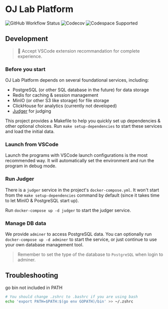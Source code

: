 # OJ Lab Platform

![GitHub Workflow Status](https://img.shields.io/github/actions/workflow/status/oj-lab/oj-lab-platform/build-and-test.yaml?logo=github&label=Tests)
![Codecov](https://img.shields.io/codecov/c/gh/oj-lab/oj-lab-platform?logo=codecov&label=Codecov)
![Codespace Supported](https://img.shields.io/badge/Codespace_Supported-000000?style=flat&logo=github)

## Development

> 🌟 Accept VSCode extension recommandation for complete experience.

### Before you start

OJ Lab Platform depends on several foundational services, including:

- PostgreSQL (or other SQL database in the future) for data storage
- Redis for caching & session management
- MinIO (or other S3 like storage) for file storage
- ClickHouse for analytics (currently not developed)
- [Judger](https://github.com/oj-lab/judger) for judging

This project provides a Makefile to help you quickly set up dependencies & other optional choices.
Run `make setup-dependencies` to start these services and load the initial data.

### Launch from VSCode

Launch the programs with VSCode launch configurations is the most recommended way.
It will automatically set the environment and run the program in debug mode.

### Run Judger

There is a `judger` service in the project's `docker-compose.yml`.
It won't start from the `make setup-dependencies` command by default
(since it takes time to let MinIO & PostgreSQL start up).

Run `docker-compose up -d judger` to start the judger service.

### Manage DB data

We provide `adminer` to access PostgreSQL data.
You can optionally run `docker-compose up -d adminer` to start the service,
or just continue to use your own database management tool.

> Remember to set the type of the database to `PostgreSQL` when login to adminer.

## Troubleshooting

go bin not included in PATH

```bash
# You should change .zshrc to .bashrc if you are using bash
echo 'export PATH=$PATH:$(go env GOPATH)/bin' >> ~/.zshrc
```
